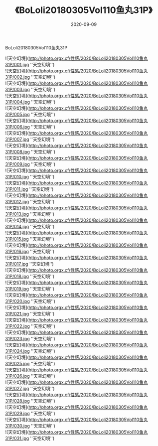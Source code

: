 ﻿---
layout: post
title:  《BoLoli20180305Vol110鱼丸31P》
date:   2020-09-09
image: http://photo.orgx.cf/性感/2020/BoLoli20180305Vol110鱼丸31P/000.jpg
categories: [美女, 性感, 泳衣]
---

BoLoli20180305Vol110鱼丸31P



![天空幻境](http://photo.orgx.cf/性感/2020/BoLoli20180305Vol110鱼丸31P/001.jpg ''天空幻境'') <br>
![天空幻境](http://photo.orgx.cf/性感/2020/BoLoli20180305Vol110鱼丸31P/002.jpg ''天空幻境'') <br>
![天空幻境](http://photo.orgx.cf/性感/2020/BoLoli20180305Vol110鱼丸31P/003.jpg ''天空幻境'') <br>
![天空幻境](http://photo.orgx.cf/性感/2020/BoLoli20180305Vol110鱼丸31P/004.jpg ''天空幻境'') <br>
![天空幻境](http://photo.orgx.cf/性感/2020/BoLoli20180305Vol110鱼丸31P/005.jpg ''天空幻境'') <br>
![天空幻境](http://photo.orgx.cf/性感/2020/BoLoli20180305Vol110鱼丸31P/006.jpg ''天空幻境'') <br>
![天空幻境](http://photo.orgx.cf/性感/2020/BoLoli20180305Vol110鱼丸31P/007.jpg ''天空幻境'') <br>
![天空幻境](http://photo.orgx.cf/性感/2020/BoLoli20180305Vol110鱼丸31P/008.jpg ''天空幻境'') <br>
![天空幻境](http://photo.orgx.cf/性感/2020/BoLoli20180305Vol110鱼丸31P/009.jpg ''天空幻境'') <br>
![天空幻境](http://photo.orgx.cf/性感/2020/BoLoli20180305Vol110鱼丸31P/010.jpg ''天空幻境'') <br>
![天空幻境](http://photo.orgx.cf/性感/2020/BoLoli20180305Vol110鱼丸31P/011.jpg ''天空幻境'') <br>
![天空幻境](http://photo.orgx.cf/性感/2020/BoLoli20180305Vol110鱼丸31P/012.jpg ''天空幻境'') <br>
![天空幻境](http://photo.orgx.cf/性感/2020/BoLoli20180305Vol110鱼丸31P/013.jpg ''天空幻境'') <br>
![天空幻境](http://photo.orgx.cf/性感/2020/BoLoli20180305Vol110鱼丸31P/014.jpg ''天空幻境'') <br>
![天空幻境](http://photo.orgx.cf/性感/2020/BoLoli20180305Vol110鱼丸31P/015.jpg ''天空幻境'') <br>
![天空幻境](http://photo.orgx.cf/性感/2020/BoLoli20180305Vol110鱼丸31P/016.jpg ''天空幻境'') <br>
![天空幻境](http://photo.orgx.cf/性感/2020/BoLoli20180305Vol110鱼丸31P/017.jpg ''天空幻境'') <br>
![天空幻境](http://photo.orgx.cf/性感/2020/BoLoli20180305Vol110鱼丸31P/018.jpg ''天空幻境'') <br>
![天空幻境](http://photo.orgx.cf/性感/2020/BoLoli20180305Vol110鱼丸31P/019.jpg ''天空幻境'') <br>
![天空幻境](http://photo.orgx.cf/性感/2020/BoLoli20180305Vol110鱼丸31P/020.jpg ''天空幻境'') <br>
![天空幻境](http://photo.orgx.cf/性感/2020/BoLoli20180305Vol110鱼丸31P/021.jpg ''天空幻境'') <br>
![天空幻境](http://photo.orgx.cf/性感/2020/BoLoli20180305Vol110鱼丸31P/022.jpg ''天空幻境'') <br>
![天空幻境](http://photo.orgx.cf/性感/2020/BoLoli20180305Vol110鱼丸31P/023.jpg ''天空幻境'') <br>
![天空幻境](http://photo.orgx.cf/性感/2020/BoLoli20180305Vol110鱼丸31P/024.jpg ''天空幻境'') <br>
![天空幻境](http://photo.orgx.cf/性感/2020/BoLoli20180305Vol110鱼丸31P/025.jpg ''天空幻境'') <br>
![天空幻境](http://photo.orgx.cf/性感/2020/BoLoli20180305Vol110鱼丸31P/026.jpg ''天空幻境'') <br>
![天空幻境](http://photo.orgx.cf/性感/2020/BoLoli20180305Vol110鱼丸31P/027.jpg ''天空幻境'') <br>
![天空幻境](http://photo.orgx.cf/性感/2020/BoLoli20180305Vol110鱼丸31P/028.jpg ''天空幻境'') <br>
![天空幻境](http://photo.orgx.cf/性感/2020/BoLoli20180305Vol110鱼丸31P/029.jpg ''天空幻境'') <br>
![天空幻境](http://photo.orgx.cf/性感/2020/BoLoli20180305Vol110鱼丸31P/030.jpg ''天空幻境'') <br>
![天空幻境](http://photo.orgx.cf/性感/2020/BoLoli20180305Vol110鱼丸31P/031.jpg ''天空幻境'') <br>